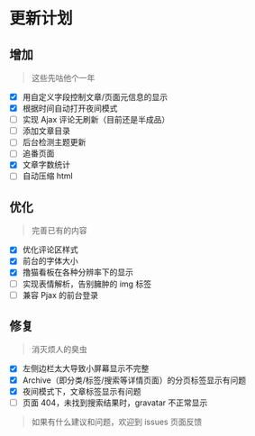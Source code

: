 # 更新计划
## 增加
> 这些先咕他个一年
- [x] 用自定义字段控制文章/页面元信息的显示
- [x] 根据时间自动打开夜间模式
- [ ] 实现 Ajax 评论无刷新（目前还是半成品）
- [ ] 添加文章目录
- [ ] 后台检测主题更新
- [ ] 追番页面
- [x] 文章字数统计
- [ ] 自动压缩 html

## 优化
> 完善已有的内容
- [x] 优化评论区样式
- [x] 前台的字体大小
- [x] 撸猫看板在各种分辨率下的显示
- [ ] 实现表情解析，告别臃肿的 img 标签
- [ ] 兼容 Pjax 的前台登录

## 修复
> 消灭烦人的臭虫
- [x] 左侧边栏太大导致小屏幕显示不完整
- [x] Archive（即分类/标签/搜索等详情页面）的分页标签显示有问题
- [x] 夜间模式下，文章标签显示有问题
- [ ] 页面 404，未找到搜索结果时，gravatar 不正常显示

> 如果有什么建议和问题，欢迎到 issues 页面反馈
